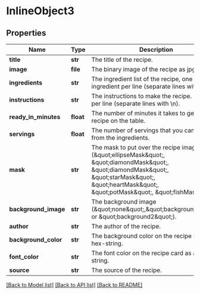 # InlineObject3

## Properties
Name | Type | Description | Notes
------------ | ------------- | ------------- | -------------
**title** | **str** | The title of the recipe. | 
**image** | **file** | The binary image of the recipe as jpg. | 
**ingredients** | **str** | The ingredient list of the recipe, one ingredient per line (separate lines with \\n). | 
**instructions** | **str** | The instructions to make the recipe. One step per line (separate lines with \\n). | 
**ready_in_minutes** | **float** | The number of minutes it takes to get the recipe on the table. | 
**servings** | **float** | The number of servings that you can make from the ingredients. | 
**mask** | **str** | The mask to put over the recipe image (\&quot;ellipseMask\&quot;, \&quot;diamondMask\&quot;, \&quot;diamondMask\&quot;, \&quot;starMask\&quot;, \&quot;heartMask\&quot;, \&quot;potMask\&quot;, \&quot;fishMask\&quot;). | 
**background_image** | **str** | The background image (\&quot;none\&quot;,\&quot;background1\&quot;, or \&quot;background2\&quot;). | 
**author** | **str** | The author of the recipe. | [optional] 
**background_color** | **str** | The background color on the recipe card as a hex-string. | [optional] 
**font_color** | **str** | The font color on the recipe card as a hex-string. | [optional] 
**source** | **str** | The source of the recipe. | [optional] 

[[Back to Model list]](../README.md#documentation-for-models) [[Back to API list]](../README.md#documentation-for-api-endpoints) [[Back to README]](../README.md)



